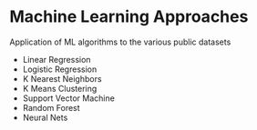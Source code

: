 # Machine Learning Approaches 
Application of ML algorithms to the various public datasets

- Linear Regression
- Logistic Regression
- K Nearest Neighbors
- K Means Clustering
- Support Vector Machine
- Random Forest
- Neural Nets
